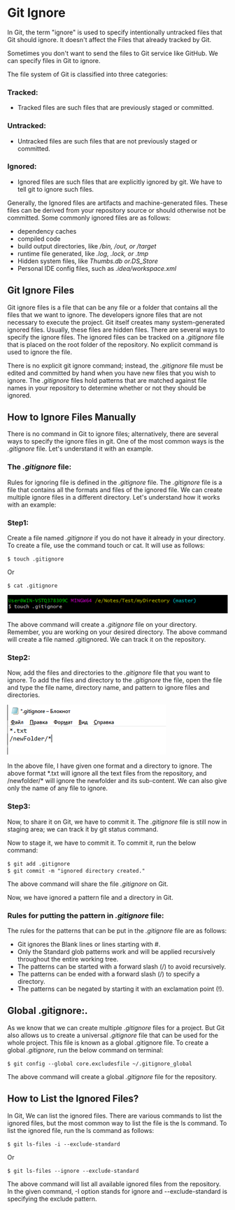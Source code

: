 # Git Ignore
In Git, the term "ignore" is used to specify intentionally untracked files that Git should ignore. It doesn't affect the Files that already tracked by Git.

Sometimes you don't want to send the files to Git service like GitHub. We can specify files in Git to ignore.

The file system of Git is classified into three categories:
### Tracked:
  - Tracked files are such files that are previously staged or committed.
### Untracked:
  - Untracked files are such files that are not previously staged or committed.
### Ignored:
  - Ignored files are such files that are explicitly ignored by git. We have to tell git to ignore such files.

Generally, the Ignored files are artifacts and machine-generated files. These files can be derived from your repository source or should otherwise not be committed. Some commonly ignored files are as follows:

- dependency caches
- compiled code
- build output directories, like */bin, /out, or /target*
- runtime file generated, like *.log, .lock, or .tmp*
- Hidden system files, like *Thumbs.db or.DS_Store*
- Personal IDE config files, such as *.idea/workspace.xml*

## Git Ignore Files
Git ignore files is a file that can be any file or a folder that contains all the files that we want to ignore. The developers ignore files that are not necessary to execute the project. Git itself creates many system-generated ignored files. Usually, these files are hidden files. There are several ways to specify the ignore files. The ignored files can be tracked on a *.gitignore* file that is placed on the root folder of the repository. No explicit command is used to ignore the file.

There is no explicit git ignore command; instead, the *.gitignore* file must be edited and committed by hand when you have new files that you wish to ignore. The *.gitignore* files hold patterns that are matched against file names in your repository to determine whether or not they should be ignored.

## How to Ignore Files Manually
There is no command in Git to ignore files; alternatively, there are several ways to specify the ignore files in git. One of the most common ways is the *.gitignore* file. Let's understand it with an example.

### The *.gitignore* file:
Rules for ignoring file is defined in the *.gitignore* file. The *.gitignore* file is a file that contains all the formats and files of the ignored file. We can create multiple ignore files in a different directory. Let's understand how it works with an example:

### Step1: 
Create a file named *.gitignore* if you do not have it already in your directory. To create a file, use the command touch or cat. It will use as follows:

```
$ touch .gitignore  
```

Or

```
$ cat .gitignore  
```

![ignore](image/ignore.png)

The above command will create a *.gitignore* file on your directory. Remember, you are working on your desired directory. The above command will create a file named .gitignored. We can track it on the repository.

### Step2:
Now, add the files and directories to the *.gitignore* file that you want to ignore. To add the files and directory to the *.gitignore* the file, open the file and type the file name, directory name, and pattern to ignore files and directories.

![file](image/gitignore.png)

In the above file, I have given one format and a directory to ignore. The above format \*.txt will ignore all the text files from the repository, and /newfolder/\* will ignore the newfolder and its sub-content. We can also give only the name of any file to ignore.

### Step3:
Now, to share it on Git, we have to commit it. The *.gitignore* file is still now in staging area; we can track it by git status command. 

Now to stage it, we have to commit it. To commit it, run the below command:

```
$ git add .gitignore  
$ git commit -m "ignored directory created."  
```

The above command will share the file *.gitignore* on Git. 

Now, we have ignored a pattern file and a directory in Git.

### Rules for putting the pattern in *.gitignore* file:
The rules for the patterns that can be put in the *.gitignore* file are as follows:

- Git ignores the Blank lines or lines starting with #.
- Only the Standard glob patterns work and will be applied recursively throughout the entire working tree.
- The patterns can be started with a forward slash (/) to avoid recursively.
- The patterns can be ended with a forward slash (/) to specify a directory.
- The patterns can be negated by starting it with an exclamation point (!).

## Global .gitignore:.
As we know that we can create multiple *.gitignore* files for a project. But Git also allows us to create a universal *.gitignore* file that can be used for the whole project. This file is known as a global .gitignore file. To create a global *.gitignore*, run the below command on terminal:

```
$ git config --global core.excludesfile ~/.gitignore_global  
```

The above command will create a global *.gitignore* file for the repository.

## How to List the Ignored Files?
In Git, We can list the ignored files. There are various commands to list the ignored files, but the most common way to list the file is the ls command. To list the ignored file, run the ls command as follows:

```
$ git ls-files -i --exclude-standard  
```

Or

```
$ git ls-files --ignore --exclude-standard  
```

The above command will list all available ignored files from the repository. In the given command, -I option stands for ignore and --exclude-standard is specifying the exclude pattern.
